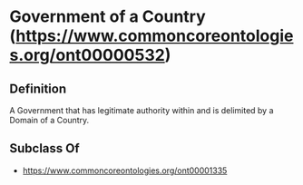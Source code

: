 # Government of a Country (https://www.commoncoreontologies.org/ont00000532)

## Definition
A Government that has legitimate authority within and is delimited by a Domain of a Country.

## Subclass Of
- https://www.commoncoreontologies.org/ont00001335

